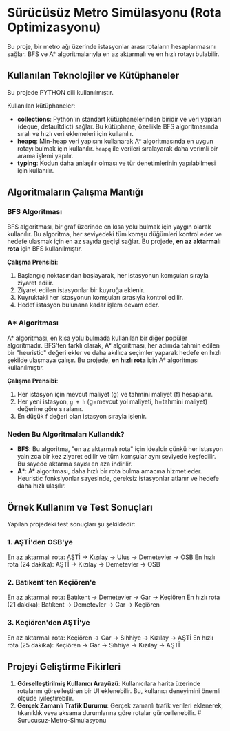 # Sürücüsüz Metro Simülasyonu (Rota Optimizasyonu)

Bu proje, bir metro ağı üzerinde istasyonlar arası rotaların hesaplanmasını sağlar. BFS ve A* algoritmalarıyla en az aktarmalı ve en hızlı rotayı bulabilir. 

## Kullanılan Teknolojiler ve Kütüphaneler

Bu projede PYTHON dili kullanılmıştır.

Kullanılan kütüphaneler:
- **collections**: Python'ın standart kütüphanelerinden biridir ve veri yapıları (deque, defaultdict) sağlar. Bu kütüphane, özellikle BFS algoritmasında sıralı ve hızlı veri eklemeleri için kullanılır.
- **heapq**: Min-heap veri yapısını kullanarak A* algoritmasında en uygun rotayı bulmak için kullanılır. `heapq` ile verileri sıralayarak daha verimli bir arama işlemi yapılır.
- **typing**: Kodun daha anlaşılır olması ve tür denetimlerinin yapılabilmesi için kullanılır.

## Algoritmaların Çalışma Mantığı

### BFS Algoritması

BFS algoritması, bir graf üzerinde en kısa yolu bulmak için yaygın olarak kullanılır. Bu algoritma, her seviyedeki tüm komşu düğümleri kontrol eder ve hedefe ulaşmak için en az sayıda geçişi sağlar. 
Bu projede, **en az aktarmalı rota** için BFS kullanılmıştır.

**Çalışma Prensibi**:
1. Başlangıç noktasından başlayarak, her istasyonun komşuları sırayla ziyaret edilir.
2. Ziyaret edilen istasyonlar bir kuyruğa eklenir.
3. Kuyruktaki her istasyonun komşuları sırasıyla kontrol edilir.
4. Hedef istasyon bulunana kadar işlem devam eder.

### A* Algoritması

A* algoritması, en kısa yolu bulmada kullanılan bir diğer popüler algoritmadır. BFS'ten farklı olarak, A* algoritması, her adımda tahmin edilen bir "heuristic" değeri ekler ve daha akıllıca seçimler yaparak hedefe en hızlı şekilde ulaşmaya çalışır.
Bu projede, **en hızlı rota** için A* algoritması kullanılmıştır.

**Çalışma Prensibi**:
1. Her istasyon için mevcut maliyet (g) ve tahmini maliyet (f) hesaplanır. 
2. Her yeni istasyon, `g + h` (g=mevcut yol maliyeti, h=tahmini maliyet) değerine göre sıralanır.
3. En düşük f değeri olan istasyon sırayla işlenir.

### Neden Bu Algoritmaları Kullandık?

- **BFS**: Bu algoritma, "en az aktarmalı rota" için idealdir çünkü her istasyon yalnızca bir kez ziyaret edilir ve tüm komşular aynı seviyede keşfedilir. Bu sayede aktarma sayısı en aza indirilir.
- **A***: A* algoritması, daha hızlı bir rota bulma amacına hizmet eder. Heuristic fonksiyonlar sayesinde, gereksiz istasyonlar atlanır ve hedefe daha hızlı ulaşılır.

## Örnek Kullanım ve Test Sonuçları

Yapılan projedeki test sonuçları şu şekildedir:

### 1. AŞTİ'den OSB'ye

En az aktarmalı rota: AŞTİ -> Kızılay -> Ulus -> Demetevler -> OSB 
En hızlı rota (24 dakika): AŞTİ -> Kızılay -> Demetevler -> OSB

### 2. Batıkent'ten Keçiören'e

En az aktarmalı rota: Batıkent -> Demetevler -> Gar -> Keçiören 
En hızlı rota (21 dakika): Batıkent -> Demetevler -> Gar -> Keçiören

### 3. Keçiören'den AŞTİ'ye

En az aktarmalı rota: Keçiören -> Gar -> Sıhhiye -> Kızılay -> AŞTİ 
En hızlı rota (25 dakika): Keçiören -> Gar -> Sıhhiye -> Kızılay -> AŞTİ


## Projeyi Geliştirme Fikirleri

1. **Görselleştirilmiş Kullanıcı Arayüzü**: Kullanıcılara harita üzerinde rotalarını görselleştiren bir UI eklenebilir. Bu, kullanıcı deneyimini önemli ölçüde iyileştirebilir.
2. **Gerçek Zamanlı Trafik Durumu**: Gerçek zamanlı trafik verileri eklenerek, tıkanıklık veya aksama durumlarına göre rotalar güncellenebilir.
#   S u r u c u s u z - M e t r o - S i m u l a s y o n u  
 